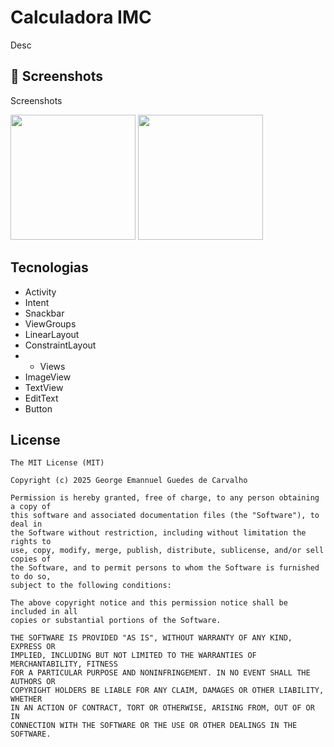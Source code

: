 # Calculadora IMC
Desc

## :camera_flash: Screenshots
<!-- You can add more screenshots here if you like -->
Screenshots

<img src="https://github.com/user-attachments/assets/b34fbd4d-2d37-447b-ab8b-7f3236308972" width="200"/> <img  src="https://github.com/user-attachments/assets/db694813-8d01-4350-b19a-7216cae35706" width="200"/>



## Tecnologias
- Activity
- Intent
- Snackbar
- ViewGroups
- LinearLayout
- ConstraintLayout
- 
  -  Views
- ImageView
- TextView
- EditText
- Button


## License
```
The MIT License (MIT)

Copyright (c) 2025 George Emannuel Guedes de Carvalho

Permission is hereby granted, free of charge, to any person obtaining a copy of
this software and associated documentation files (the "Software"), to deal in
the Software without restriction, including without limitation the rights to
use, copy, modify, merge, publish, distribute, sublicense, and/or sell copies of
the Software, and to permit persons to whom the Software is furnished to do so,
subject to the following conditions:

The above copyright notice and this permission notice shall be included in all
copies or substantial portions of the Software.

THE SOFTWARE IS PROVIDED "AS IS", WITHOUT WARRANTY OF ANY KIND, EXPRESS OR
IMPLIED, INCLUDING BUT NOT LIMITED TO THE WARRANTIES OF MERCHANTABILITY, FITNESS
FOR A PARTICULAR PURPOSE AND NONINFRINGEMENT. IN NO EVENT SHALL THE AUTHORS OR
COPYRIGHT HOLDERS BE LIABLE FOR ANY CLAIM, DAMAGES OR OTHER LIABILITY, WHETHER
IN AN ACTION OF CONTRACT, TORT OR OTHERWISE, ARISING FROM, OUT OF OR IN
CONNECTION WITH THE SOFTWARE OR THE USE OR OTHER DEALINGS IN THE SOFTWARE.
```
